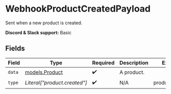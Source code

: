 # WebhookProductCreatedPayload

Sent when a new product is created.

**Discord & Slack support:** Basic


## Fields

| Field                                  | Type                                   | Required                               | Description                            | Example                                |
| -------------------------------------- | -------------------------------------- | -------------------------------------- | -------------------------------------- | -------------------------------------- |
| `data`                                 | [models.Product](../models/product.md) | :heavy_check_mark:                     | A product.                             |                                        |
| `type`                                 | *Literal["product.created"]*           | :heavy_check_mark:                     | N/A                                    | product.created                        |